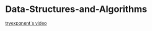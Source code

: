# Data-Structures-and-Algorithms

[tryexponent's video](https://www.tryexponent.com/courses/software-engineering/data-structures/sorting-algorithms)
